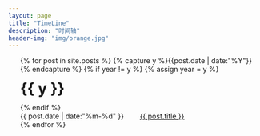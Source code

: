 ```yaml
---
layout: page
title: "TimeLine"
description: "时间轴"
header-img: "img/orange.jpg"
---
```



<ul class="listing">
{% for post in site.posts %}
  {% capture y %}{{post.date | date:"%Y"}}{% endcapture %}
  {% if year != y %}
    {% assign year = y %}
    <li class="listing-seperator">{{ y }}</li>
  {% endif %}
  <li class="listing-item">
    <time datetime="{{ post.date | date:"%Y-%m-%d" }}">{{ post.date | date:"%m-%d" }}&emsp;&emsp;</time>
    <a href="{{ post.url }}" title="{{ post.title }}">{{ post.title }}</a>
  </li>
{% endfor %}
</ul>

<style type="text/css">
  .listing-seperator{
    list-style-type: none;
	line-height : 200%;
	font-weight : bold;
	font-size : 30px;
  }
  
  .listing-item{
    list-style-type: none;
  }
</style>

